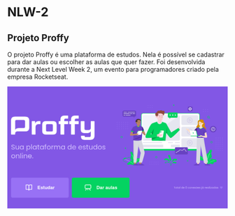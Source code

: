 # NLW-2
## Projeto Proffy
O projeto Proffy é uma plataforma de estudos. Nela é possível se cadastrar para dar aulas ou escolher as aulas que quer fazer.
Foi desenvolvida durante a Next Level Week 2, um evento para programadores criado pela empresa Rocketseat.




![Proffy](https://github.com/stefani-scarpari/PrimeiroProjeto-NLW-2-/blob/main/Proffy.png)
